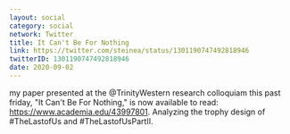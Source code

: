 ```yaml
---
layout: social
category: social
network: Twitter
title: It Can't Be For Nothing
link: https://twitter.com/steinea/status/1301190747492818946
twitterID: 1301190747492818946
date: 2020-09-02
---
```


my paper presented at the @TrinityWestern research colloquiam this past friday, "It Can't Be For Nothing," is now available to read: <https://www.academia.edu/43997801>. Analyzing the trophy design of #TheLastofUs and #TheLastofUsPartII.

